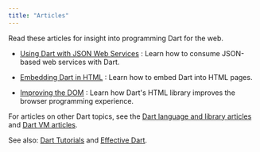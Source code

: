 ```yaml
---
title: "Articles"
---
```


Read these articles for insight into programming Dart for the
web.

* [Using Dart with JSON Web Services](/articles/web-services/json-web-service)
: Learn how to consume JSON-based web services with Dart.

* [Embedding Dart in HTML](/articles/low-level-html/embedding-in-html)
: Learn how to embed Dart into HTML pages.

* [Improving the DOM](/articles/low-level-html/improving-the-dom)
: Learn how Dart's HTML library improves the browser programming
experience.

For articles on other Dart topics, see the
[Dart language and library articles]({{site.dartlang}}/articles/) and
[Dart VM articles]({{site.dart_vm}}/articles/).

See also: [Dart Tutorials](/resources/tutorials/)
and [Effective Dart]({{site.dartlang}}/guides/effective-dart/).
